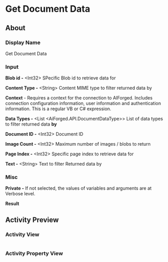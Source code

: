 # Get Document Data

## About

### Display Name

Get Document Data

### Input

**Blob id -** \<Int32> SPecific Blob id to retrieve data for

**Content Type -** \<String> Content MIME type to filter returned data by

**Context** - Requires a context for the connection to AIForged. Includes connection configuration information, user information and authentication information. This is a regular VB or C# expression.

**Data Types -** \<List \<AiForged.API.DocumentDataType>> List of data types to filter returned data **by**

**Document ID -** \<Int32> Document ID

**Image Count -** \<Int32> Maximum number of images / blobs to return

**Page Index -** \<Int32> Specific page index to retrieve data for

**Text -** \<String> Text to filter Returned data by

### Misc

**Private -** If not selected, the values of variables and arguments are at Verbose level.

**Result**

## Activity Preview

### Activity View

<figure><img src="../../../.gitbook/assets/image (106) (1).png" alt=""><figcaption></figcaption></figure>

### Activity Property View

<figure><img src="../../../.gitbook/assets/image (6) (8).png" alt=""><figcaption></figcaption></figure>
